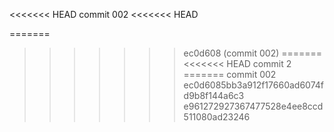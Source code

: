 <<<<<<< HEAD
commit 002
<<<<<<< HEAD

=======
>>>>>>> ec0d608 (commit 002)
=======
<<<<<<< HEAD
commit 2
=======
commit 002
>>>>>>> ec0d6085bb3a912f17660ad6074fd9b8f144a6c3
>>>>>>> e961272927367477528e4ee8ccd511080ad23246
